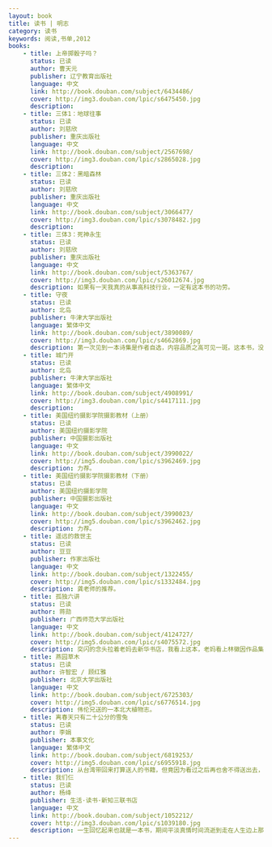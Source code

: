```yaml
---
layout: book
title: 读书 | 明志
category: 读书
keywords: 阅读,书单,2012
books: 
    - title: 上帝掷骰子吗？
      status: 已读
      author: 曹天元
      publisher: 辽宁教育出版社
      language: 中文
      link: http://book.douban.com/subject/6434486/
      cover: http://img3.douban.com/lpic/s6475450.jpg
      description:
    - title: 三体1：地球往事
      status: 已读
      author: 刘慈欣
      publisher: 重庆出版社
      language: 中文
      link: http://book.douban.com/subject/2567698/
      cover: http://img3.douban.com/lpic/s2865028.jpg
      description:
    - title: 三体2：黑暗森林
      status: 已读
      author: 刘慈欣
      publisher: 重庆出版社
      language: 中文
      link: http://book.douban.com/subject/3066477/
      cover: http://img3.douban.com/lpic/s3078482.jpg
      description:
    - title: 三体3：死神永生
      status: 已读
      author: 刘慈欣
      publisher: 重庆出版社
      language: 中文
      link: http://book.douban.com/subject/5363767/
      cover: http://img3.douban.com/lpic/s26012674.jpg
      description: 如果有一天我真的从事高科技行业，一定有这本书的功劳。
    - title: 守夜
      status: 已读
      author: 北岛
      publisher: 牛津大学出版社
      language: 繁体中文
      link: http://book.douban.com/subject/3890089/
      cover: http://img3.douban.com/lpic/s4662869.jpg
      description: 第一次见到一本诗集是作者自选，内容品质之高可见一斑。这本书，没有买到，遗憾好久。
    - title: 城门开
      status: 已读
      author: 北岛
      publisher: 牛津大学出版社
      language: 繁体中文
      link: http://book.douban.com/subject/4908991/
      cover: http://img3.douban.com/lpic/s4417111.jpg
      description: 
    - title: 美国纽约摄影学院摄影教材（上册）
      status: 已读
      author: 美国纽约摄影学院
      publisher: 中国摄影出版社
      language: 中文
      link: http://book.douban.com/subject/3990022/
      cover: http://img5.douban.com/lpic/s3962469.jpg
      description: 力荐。
    - title: 美国纽约摄影学院摄影教材（下册）
      status: 已读
      author: 美国纽约摄影学院
      publisher: 中国摄影出版社
      language: 中文
      link: http://book.douban.com/subject/3990023/
      cover: http://img5.douban.com/lpic/s3962462.jpg
      description: 力荐。
    - title: 遥远的救世主
      status: 已读
      author: 豆豆
      publisher: 作家出版社
      language: 中文
      link: http://book.douban.com/subject/1322455/
      cover: http://img5.douban.com/lpic/s1332484.jpg
      description: 龚老师的推荐。
    - title: 孤独六讲
      status: 已读
      author: 蒋勋
      publisher: 广西师范大学出版社
      language: 中文
      link: http://book.douban.com/subject/4124727/
      cover: http://img5.douban.com/lpic/s4075572.jpg
      description: 突闪的念头拉着老妈去新华书店，我看上这本，老妈看上林徽因作品集。事实上我更希望老妈能认真读这本书，当她先撕裂固有思维再重组后，我就是受益最大的人。
    - title: 燕园草木
      status: 已读
      author: 许智宏 / 顾红雅
      publisher: 北京大学出版社
      language: 中文
      link: http://book.douban.com/subject/6725303/
      cover: http://img5.douban.com/lpic/s6776514.jpg
      description: 伟伦兄送的一本北大植物志。
    - title: 离春天只有二十公分的雪兔
      status: 已读
      author: 李娟
      publisher: 本事文化
      language: 繁体中文
      link: http://book.douban.com/subject/6819253/
      cover: http://img5.douban.com/lpic/s6955918.jpg
      description: 从台湾带回来打算送人的书籍，但竟因为看过之后再也舍不得送出去，至今脑海中还能浮现出那只瘦骨嶙峋的雪兔模样。
    - title: 我们仨
      status: 已读
      author: 杨绛
      publisher: 生活·读书·新知三联书店
      language: 中文
      link: http://book.douban.com/subject/1052212/
      cover: http://img3.douban.com/lpic/s1039180.jpg
      description: 一生回忆起来也就是一本书，期间平淡真情时间流逝到走在人生边上那天，会以什么样的形式浮现脑海，现在的我不得而知。
---
```

